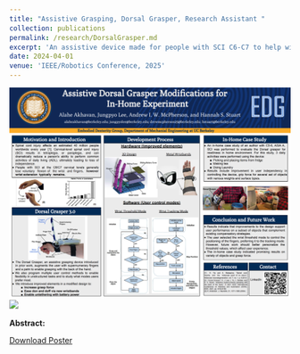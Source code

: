 ```yaml
---
title: "Assistive Grasping, Dorsal Grasper, Research Assistant "
collection: publications
permalink: /research/DorsalGrasper.md
excerpt: 'An assistive device made for people with SCI C6-C7 to help with object grasping and manipulation'
date: 2024-04-01
venue: 'IEEE/Robotics Conference, 2025'
---
```


 <img src="/files/DorsalGrasper.pdf"> 
  <img src="/files/DorsalGrasper1.pdf"> 

<b>Abstract:</b>


[Download Poster](/files/DorsalGrasper.pdf)
